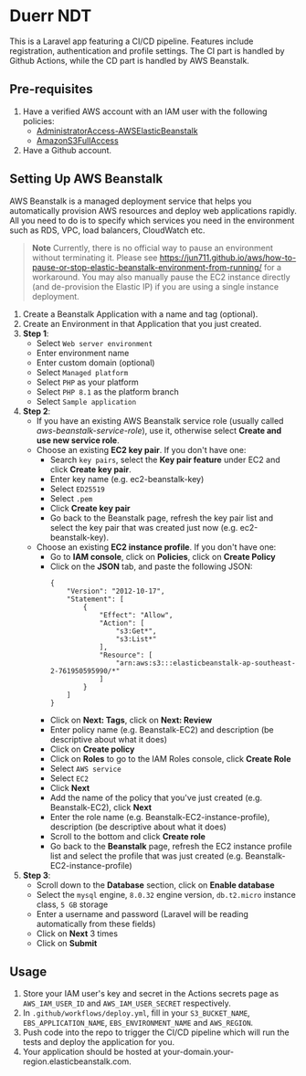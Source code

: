 # Duerr NDT

This is a Laravel app featuring a CI/CD pipeline. Features include registration, authentication and profile settings.
The CI part is handled by Github Actions, while the CD part is handled by AWS Beanstalk.

## Pre-requisites

1. Have a verified AWS account with an IAM user with the following policies:
    - [AdministratorAccess-AWSElasticBeanstalk](https://us-east-1.console.aws.amazon.com/iam/home#/policies/arn:aws:iam::aws:policy/AdministratorAccess-AWSElasticBeanstalk)
    - [AmazonS3FullAccess](https://us-east-1.console.aws.amazon.com/iam/home#/policies/arn:aws:iam::aws:policy/AmazonS3FullAccess)
2. Have a Github account.

## Setting Up AWS Beanstalk

AWS Beanstalk is a managed deployment service that helps you automatically provision AWS resources and deploy web applications rapidly. All you need to do is to specify which services you need in the environment such as RDS, VPC, load balancers, CloudWatch etc.

> **Note**
> Currently, there is no official way to pause an environment without terminating it. Please see https://jun711.github.io/aws/how-to-pause-or-stop-elastic-beanstalk-environment-from-running/ for a workaround. You may also manually pause the EC2 instance directly (and de-provision the Elastic IP) if you are using a single instance deployment.

1. Create a Beanstalk Application with a name and tag (optional).
2. Create an Environment in that Application that you just created.
3. **Step 1**: 
    - Select `Web server environment`
    - Enter environment name
    - Enter custom domain (optional)
    - Select `Managed platform`
    - Select `PHP` as your platform
    - Select `PHP 8.1` as the platform branch
    - Select `Sample application`
4. **Step 2**: 
    - If you have an existing AWS Beanstalk service role (usually called *aws-beanstalk-service-role*), use it, otherwise select **Create and use new service role**.
    - Choose an existing **EC2 key pair**. If you don't have one:
        - Search `key pairs`, select the **Key pair feature** under EC2 and click **Create key pair**.
        - Enter key name (e.g. ec2-beanstalk-key)
        - Select `ED25519`
        - Select `.pem`
        - Click **Create key pair**
        - Go back to the Beanstalk page, refresh the key pair list and select the key pair that was created just now (e.g. ec2-beanstalk-key).
    - Choose an existing **EC2 instance profile**. If you don't have one:
        - Go to **IAM console**, click on **Policies**, click on **Create Policy**
        - Click on the **JSON** tab, and paste the following JSON:
            ```
            {
                "Version": "2012-10-17",
                "Statement": [
                    {
                        "Effect": "Allow",
                        "Action": [
                            "s3:Get*",
                            "s3:List*"
                        ],
                        "Resource": [
                            "arn:aws:s3:::elasticbeanstalk-ap-southeast-2-761950595990/*"
                        ]
                    }
                ]
            }
            ```
        - Click on **Next: Tags**, click on **Next: Review**
        - Enter policy name (e.g. Beanstalk-EC2) and description (be descriptive about what it does)
        - Click on **Create policy**
        - Click on **Roles** to go to the IAM Roles console, click **Create Role**
        - Select `AWS service`
        - Select `EC2`
        - Click **Next**
        - Add the name of the policy that you've just created (e.g. Beanstalk-EC2), click **Next**
        - Enter the role name (e.g. Beanstalk-EC2-instance-profile), description (be descriptive about what it does)
        - Scroll to the bottom and click **Create role**
        - Go back to the **Beanstalk** page, refresh the EC2 instance profile list and select the profile that was just created (e.g. Beanstalk-EC2-instance-profile)
5. **Step 3**:
    - Scroll down to the **Database** section, click on **Enable database**
    - Select the `mysql` engine, `8.0.32` engine version, `db.t2.micro` instance class, `5 GB` storage
    - Enter a username and password (Laravel will be reading automatically from these fields)
    - Click on **Next** 3 times
    - Click on **Submit** 

## Usage

1. Store your IAM user's key and secret in the Actions secrets page as `AWS_IAM_USER_ID` and `AWS_IAM_USER_SECRET` respectively.
2. In `.github/workflows/deploy.yml`, fill in your `S3_BUCKET_NAME`, `EBS_APPLICATION_NAME`, `EBS_ENVIRONMENT_NAME` and `AWS_REGION`.
3. Push code into the repo to trigger the CI/CD pipeline which will run the tests and deploy the application for you.
4. Your application should be hosted at your-domain.your-region.elasticbeanstalk.com.